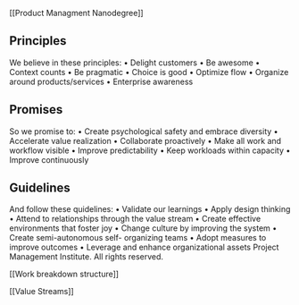 [[Product Managment Nanodegree]]
## Principles
We believe in these principles:
• Delight customers
• Be awesome
• Context counts
• Be pragmatic
• Choice is good
• Optimize flow
• Organize around
products/services
• Enterprise awareness

## Promises
So we promise to:
• Create psychological safety
and embrace diversity
• Accelerate value realization
• Collaborate proactively
• Make all work and workflow visible
• Improve predictability
• Keep workloads within capacity
• Improve continuously


## Guidelines
And follow these quidelines:
• Validate our learnings
• Apply design thinking
• Attend to relationships
through the value stream
• Create effective environments that
foster joy
• Change culture by improving
the system
• Create semi-autonomous self-
organizing teams
• Adopt measures to improve
outcomes
• Leverage and enhance
organizational assets
Project Management Institute. All rights reserved.

[[Work breakdown structure]]

[[Value Streams]]
